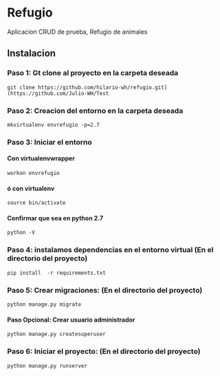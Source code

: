 # Refugio
Aplicacion CRUD de prueba, Refugio de animales

## Instalacion

### Paso 1: Gt clone al proyecto en la carpeta deseada
    git clone https://github.com/hilario-wh/refugio.git](https://github.com/Julio-WH/Test
### Paso 2: Creacion del entorno en la carpeta deseada
    mkvirtualenv envrefugio -p=2.7
### Paso 3: Iniciar el entorno
#### Con virtualenvwrapper
    workon envrefugio
#### ó con virtualenv
    source bin/activate
#### Confirmar que sea en python 2.7
    python -V
### Paso 4: instalamos dependencias en el entorno virtual (En el directorio del proyecto)
    pip install  -r requirements.txt
### Paso 5: Crear migraciones: (En el directorio del proyecto)
    python manage.py migrate
#### Paso Opcional: Crear usuario administrador
    python manage.py createsuperuser
### Paso 6: Iniciar el proyecto: (En el directorio del proyecto)
    python manage.py runserver
